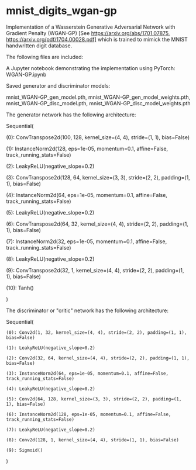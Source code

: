 # mnist_digits_wgan-gp
Implementation of a Wasserstein Generative Adversarial Network with Gradient Penalty (WGAN-GP) [See https://arxiv.org/abs/1701.07875, https://arxiv.org/pdf/1704.00028.pdf] which is trained to mimick the MNIST handwritten digit database.

The following files are included:

A Jupyter notebook demonstrating the implementation using PyTorch: WGAN-GP.ipynb

Saved generator and discriminator models:

mnist_WGAN-GP_gen_model.pth,
mnist_WGAN-GP_gen_model_weights.pth,
mnist_WGAN-GP_disc_model.pth,
mnist_WGAN-GP_disc_model_weights.pth

The generator network has the following architecture:

Sequential(

  (0): ConvTranspose2d(100, 128, kernel_size=(4, 4), stride=(1, 1), bias=False)
  
  (1): InstanceNorm2d(128, eps=1e-05, momentum=0.1, affine=False, track_running_stats=False)
  
  (2): LeakyReLU(negative_slope=0.2)
  
  (3): ConvTranspose2d(128, 64, kernel_size=(3, 3), stride=(2, 2), padding=(1, 1), bias=False)
  
  (4): InstanceNorm2d(64, eps=1e-05, momentum=0.1, affine=False, track_running_stats=False)
  
  (5): LeakyReLU(negative_slope=0.2)
  
  (6): ConvTranspose2d(64, 32, kernel_size=(4, 4), stride=(2, 2), padding=(1, 1), bias=False)
  
  (7): InstanceNorm2d(32, eps=1e-05, momentum=0.1, affine=False, track_running_stats=False)
  
  (8): LeakyReLU(negative_slope=0.2)
  
  (9): ConvTranspose2d(32, 1, kernel_size=(4, 4), stride=(2, 2), padding=(1, 1), bias=False)
  
  (10): Tanh()
  
)

The discriminator or "critic" network has the following architecture:

Sequential(

    (0): Conv2d(1, 32, kernel_size=(4, 4), stride=(2, 2), padding=(1, 1), bias=False)
    
    (1): LeakyReLU(negative_slope=0.2)
    
    (2): Conv2d(32, 64, kernel_size=(4, 4), stride=(2, 2), padding=(1, 1), bias=False)
    
    (3): InstanceNorm2d(64, eps=1e-05, momentum=0.1, affine=False, track_running_stats=False)
    
    (4): LeakyReLU(negative_slope=0.2)
    
    (5): Conv2d(64, 128, kernel_size=(3, 3), stride=(2, 2), padding=(1, 1), bias=False)
    
    (6): InstanceNorm2d(128, eps=1e-05, momentum=0.1, affine=False, track_running_stats=False)
    
    (7): LeakyReLU(negative_slope=0.2)
    
    (8): Conv2d(128, 1, kernel_size=(4, 4), stride=(1, 1), bias=False)
    
    (9): Sigmoid()
    
)

